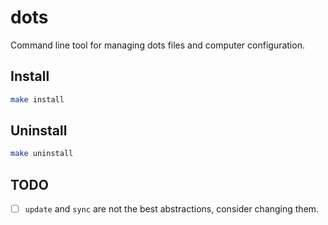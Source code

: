 # dots

Command line tool for managing dots files and computer configuration.

## Install

```sh
make install
```

## Uninstall

```sh
make uninstall
```

## TODO

- [ ] `update` and `sync` are not the best abstractions, consider changing them.

